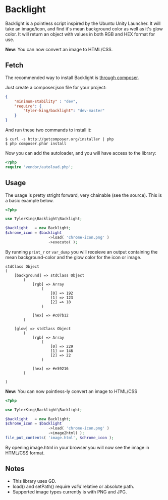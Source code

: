 # Backlight

Backlight is a pointless script inspired by the Ubuntu Unity Launcher. It will take an image/icon,
and find it's mean background color as well as it's glow color. It will return an object with
values in both RGB and HEX format for use.

**New**: You can now convert an image to HTML/CSS.

## Fetch

The recommended way to install Backlight is [through composer](http://packagist.org).

Just create a composer.json file for your project:

```JSON
{
    "minimum-stability" : "dev",
    "require": {
        "tyler-king/backlight": "dev-master"
    }
}
```

And run these two commands to install it:

    $ curl -s http://getcomposer.org/installer | php
    $ php composer.phar install

Now you can add the autoloader, and you will have access to the library:

```php
<?php
require 'vendor/autoload.php';
```

## Usage

The usage is pretty stright forward, very chainable (see the source). This is a 
basic example below.

```php
<?php

use TylerKing\Backlight\Backlight;

$backlight   = new Backlight;
$chrome_icon = $backlight
                   ->load( 'chrome-icon.png' )
                   ->execute( );
```

By running `print_r` or `var_dump` you will receieve an output containing the mean 
background-color and the glow color for the icon or image.

```
stdClass Object
(
    [background] => stdClass Object
        (
            [rgb] => Array
                (
                    [0] => 192
                    [1] => 123
                    [2] => 18
                )

            [hex] => #c07b12
        )

    [glow] => stdClass Object
        (
            [rgb] => Array
                (
                    [0] => 229
                    [1] => 146
                    [2] => 22
                )

            [hex] => #e59216
        )

)
```

**New:** You can now pointless-ly convert an image to HTML/CSS

```php
<?php

use TylerKing\Backlight\Backlight;

$backlight   = new Backlight;
$chrome_icon = $backlight
                   ->load( 'chrome-icon.png' )
                   ->image2html( );
file_put_contents( 'image.html', $chrome_icon );
```

By opening image.html in your browser you will now see the image in HTML/CSS format.

## Notes

* This library uses GD.
* load() and setPath() require *valid* relative or absolute path.
* Supported image types currently is with PNG and JPG.
